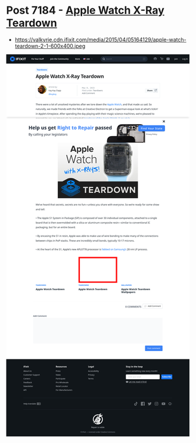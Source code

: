 # Post 7184 - [Apple Watch X-Ray Teardown](https://www.ifixit.com/News/7184/apple-watch-x-ray-teardown)

- https://valkyrie.cdn.ifixit.com/media/2015/04/05164129/apple-watch-teardown-2-1-600x400.jpeg

![screencap](screenshots/ab4acbcf-b569-4e4f-934b-110f6b93519b.png)
